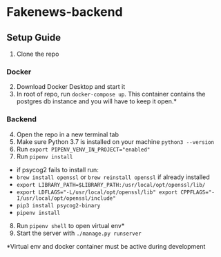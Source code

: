 # Fakenews-backend

## Setup Guide 
1. Clone the repo

### Docker

2. Download Docker Desktop and start it
3. In root of repo, run ```docker-compose up```. This container contains the postgres db instance and you will have to keep it open.*

### Backend

4. Open the repo in a new terminal tab
5. Make sure Python 3.7 is installed on your machine ```python3 --version```
6. Run ```export PIPENV_VENV_IN_PROJECT="enabled"```
7. Run ```pipenv install``` 
- if psycog2 fails to install run: 
- ```brew install openssl``` or ```brew reinstall openssl``` if already installed
- ```export LIBRARY_PATH=$LIBRARY_PATH:/usr/local/opt/openssl/lib/```
- ```export LDFLAGS="-L/usr/local/opt/openssl/lib" export CPPFLAGS="-I/usr/local/opt/openssl/include"```
- ```pip3 install psycog2-binary```
- ```pipenv install```
8. Run ```pipenv shell``` to open virtual env*
9. Start the server with ```./manage.py runserver```

*Virtual env and docker container must be active during development 
